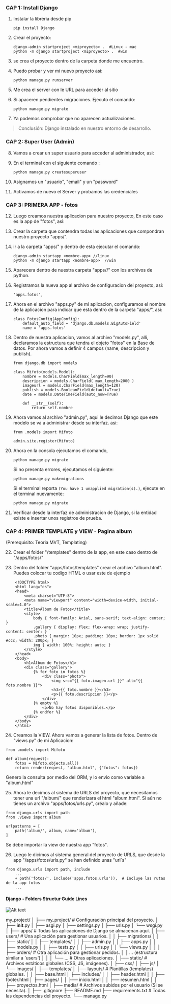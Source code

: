 <!---
Last Update : Feb 10 /2025
-->

### CAP 1: Install Django

1. Instalar la libreria desde pip
    ```
    pip install Django
    ```

2. Crear el proyecto:
    ```
    django-admin startproject <miproyecto> .  #Linux - mac
    python -m django startproject <miproyecto> .  #win
    ```

3. se crea el proyecto dentro de la carpeta donde me encuentro. 

4. Puedo probar y ver mi nuevo proyecto asi:
    ```
    python manage.py runserver
    ```

5. Me crea el server con le URL para acceder al sitio 

6. Si apaceren pendientes migraciones. Ejecuto el comando:
    ```
    python manage.py migrate
    ```

7. Ya podemos comprobar que no aparecen actualizaciones.

> Conclusión: Django instalado en nuestro entorno de desarrollo.



### CAP 2: Super User (Admin)

8. Vamos a crear un super usuario para acceder al administrador, asi:

9. En el terminal con el siguiente comando :

    ```
    python manage.py createsuperuser
    ```

10. Asignamos un "usuario", "email" y un "password"

11. Activamos de nuevo el Server y probamos las credenciales



### CAP 3: PRIMERA APP - fotos

12. Luego creamos nuestra aplicacion para nuestro proyecto, En este caso es la app de "fotos", asi:

13. Crear la carpeta que contendra todas las aplicaciones que compondran nuestro proyecto "apps/".

14. ir a la carpeta "apps/" y dentro de esta ejecutar el comando:

    ```
    django-admin startapp <nombre-app> //linux
    python -m django startapp <nombre-app>  //win
    ```

15. Aparecera dentro de nuestra carpeta "apps/<nueva-app>/" con los archivos de python.

16. Registramos la nueva app al archivo de configuracion del proyecto, asi:
 
    ```
    'apps.fotos',
    ```

17. Ahora en el archivo "apps.py" de mi aplicacion, configuramos el nombre de la aplicacion para indicar que esta dentro de la carpeta "apps/", asi:

    ```
    class FotosConfig(AppConfig):
        default_auto_field = 'django.db.models.BigAutoField'
        name = 'apps.fotos'

    ```

18. Dentro de nuestra aplicacion, vamos al archivo "models.py", alli, declaramos la estructura que 
   tendra el objeto "fotos" en la Base de datos. Por ahora vamos a definir 4 campos (name, descripcion y publish).

    ```
    from django.db import models

    class Mifoto(models.Model):
        nombre = models.CharField(max_length=90)
        descripcion = models.CharField( max_length=2000 )
        imageurl = models.CharField(max_length=120)
        publish = models.BooleanField(default=True)
        date = models.DateTimeField(auto_now=True)
        
        def __str__(self):
            return self.nombre
    ```


19. Ahora vamos al archivo "admin.py", aqui le decimos Django que este modelo se va a administrar 
   desde su interfaz. asi:

    ```
    from .models import Mifoto 

    admin.site.register(Mifoto)
    
    ```

20. Ahora en la consola ejecutamos el comando, 
    ```
    python manage.py migrate
    ```
    Si no presenta errores, ejecutamos el siguiente:
    ```
    python manage.py makemigrations
    ```  

    Si el terminal reporta `(You have 1 unapplied migration(s).)`, ejecute en el terminal nuevamente:
    ```
    python manage.py migrate
    ```

21. Verificar desde la interfaz de administracion de Django, si la entidad existe e insertar unos registros de prueba.



### CAP 4: PRIMER TEMPLATE y VIEW - Pagina album
(Prerequisito: Teoria MVT, Templating)

22. Crear el folder "/templates" dentro de la app, en este caso dentro de "/apps/fotos/"

23. Dentro del folder "apps/fotos/templates" crear el archivo "album.html". Puedes colocar tu codigo HTML o usar este de ejemplo

```
    <!DOCTYPE html>
    <html lang="es">
    <head>
        <meta charset="UTF-8">
        <meta name="viewport" content="width=device-width, initial-scale=1.0">
        <title>Álbum de Fotos</title>
        <style>
            body { font-family: Arial, sans-serif; text-align: center; }
            .gallery { display: flex; flex-wrap: wrap; justify-content: center; }
            .photo { margin: 10px; padding: 10px; border: 1px solid #ccc; width: 200px; }
            img { width: 100%; height: auto; }
        </style>
    </head>
    <body>
        <h1>Álbum de Fotos</h1>
        <div class="gallery">
            {% for foto in fotos %}
                <div class="photo">
                    <img src="{{ foto.imagen.url }}" alt="{{ foto.nombre }}">
                    <h3>{{ foto.nombre }}</h3>
                    <p>{{ foto.descripcion }}</p>
                </div>
            {% empty %}
                <p>No hay fotos disponibles.</p>
            {% endfor %}
        </div>
    </body>
    </html>
```

24. Creamos la VIEW. Ahora vamos a generar la lista de fotos. Dentro de "views.py" de mi Aplicacion:

```
from .models import Mifoto

def album(request):
    fotos = Mifoto.objects.all()
    return render(request, "album.html", {"fotos": fotos})
```
Genero la consulta por medio del ORM, y lo envio como variable a "album.html"


25. Ahora le decimos al sistema de URLS del proyecto, que necesitamos tener una url "/album/" que renderizara el html "album.html".
Si aún no tienes un archivo "apps/fotos/urls.py", créalo y añade:

```
from django.urls import path
from .views import album

urlpatterns = [
    path('album/', album, name='album'),
]
```
Se debe importar la view de nuestra app "fotos".


26. Luego le dicimos al sistema general del proyecto de URLS, que desde la app "/apps/fotos/urls.py" se han definido unas "url´s"

```
from django.urls import path, include
    ...
    + path('fotos/', include('apps.fotos.urls')),  # Incluye las rutas de la app fotos
    ...
```


#### Django - Folders Structur Guide Lines
![Alt text](https://github.com/Umb-nocturna/python_lab/blob/main/2-django_basic/structure_files_django_example.png "a title")

my_project/
│
├── my_project/                 # Configuración principal del proyecto.
│   ├── __init__.py
│   ├── asgi.py
│   ├── settings.py
│   ├── urls.py
│   └── wsgi.py
│
├── apps/                       # Todas las aplicaciones de Django se almacenan aquí.
│   ├── users/                  # Una aplicación para gestionar usuarios.
│   │   ├── migrations/
│   │   ├── static/
│   │   ├── templates/
│   │   ├── admin.py
│   │   ├── apps.py
│   │   ├── models.py
│   │   ├── tests.py
│   │   ├── urls.py
│   │   └── views.py
│   │
│   ├── orders/                 # Otra aplicación para gestionar pedidos.
│   │   ... (estructura similar a 'users')
│   │
│   └── ...                     # Otras aplicaciones.
│
├── static/                     # Archivos estáticos globales (CSS, JS, imágenes).
│   ├── css/
│   ├── js/
│   └── images/
│
├── templates/ 
│   ├── layouts/                # Plantillas (templates) globales.
│   │   ├── base.html
│   ├── includes/
│   │   ├── header.html
│   │   ├── footer.html
│   ├── pages/
│   │   ├── inicio.html
│   │   ├── resumen.html
│   │   ├── proyectos.html
│
├── media/                      # Archivos subidos por el usuario (Si se necesita).
│
├── .gitignore
├── README.md
├── requirements.txt            # Todas las dependencias del proyecto.
└── manage.py



